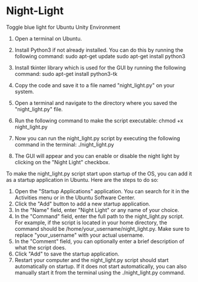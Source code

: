 # Night-Light
Toggle blue light for Ubuntu Unity Environment

1. Open a terminal on Ubuntu.
2. Install Python3 if not already installed. You can do this by running the following command:
sudo apt-get update
sudo apt-get install python3

3. Install tkinter library which is used for the GUI by running the following command:
sudo apt-get install python3-tk

4. Copy the code and save it to a file named "night_light.py" on your system.
5. Open a terminal and navigate to the directory where you saved the "night_light.py" file.
6. Run the following command to make the script executable:
chmod +x night_light.py

7. Now you can run the night_light.py script by executing the following command in the terminal:
./night_light.py

8. The GUI will appear and you can enable or disable the night light by clicking on the "Night Light" checkbox.


To make the night_light.py script start upon startup of the OS, you can add it as a startup application in Ubuntu. Here are the steps to do so:

1. Open the "Startup Applications" application. You can search for it in the Activities menu or in the Ubuntu Software Center.
2. Click the "Add" button to add a new startup application.
3. In the "Name" field, enter "Night Light" or any name of your choice.
4. In the "Command" field, enter the full path to the night_light.py script. For example, if the script is located in your home directory, the command should be /home/your_username/night_light.py. Make sure to replace "your_username" with your actual username.
5. In the "Comment" field, you can optionally enter a brief description of what the script does.
6. Click "Add" to save the startup application.
7. Restart your computer and the night_light.py script should start automatically on startup. If it does not start automatically, you can also manually start it from the terminal using the ./night_light.py command.
